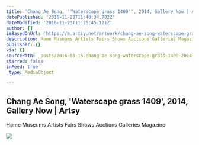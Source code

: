 ```yaml
---
title: 'Chang Ae Song, ''Waterscape grass 1409'', 2014, Gallery Now | Artsy'
datePublished: '2016-11-23T11:40:34.702Z'
dateModified: '2016-11-23T11:26:45.121Z'
author: []
isBasedOnUrl: 'https://m.artsy.net/artwork/chang-ae-song-waterscape-grass-1409'
description: Home Museums Artists Fairs Shows Auctions Galleries Magazine
publisher: {}
via: {}
sourcePath: _posts/2016-08-15-chang-ae-song-waterscape-grass-1409-2014-gallery-now-or.md
starred: false
inFeed: true
_type: MediaObject

---
```

<article style=""><h1>Chang Ae Song, 'Waterscape grass 1409', 2014, Gallery Now | Artsy</h1><p>Home Museums Artists Fairs Shows Auctions Galleries Magazine</p><img src="https://d32dm0rphc51dk.cloudfront.net/z1e8yeg-Qw6O-ppx_ifEXw/large.jpg" /></article>